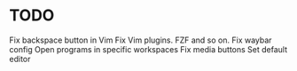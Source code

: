 # TODO

Fix backspace button in Vim
Fix Vim plugins. FZF and so on.
Fix waybar config
Open programs in specific workspaces
Fix media buttons
Set default editor
